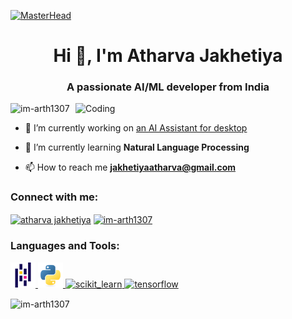 [![MasterHead](https://cdna.artstation.com/p/assets/images/images/060/460/880/large/pixel-jeff-chill-mario-2023-2.jpg?1678633376)](https://github.com/Im-Arth1307)
<h1 align="center">Hi 👋, I'm Atharva Jakhetiya</h1>
<h3 align="center">A passionate AI/ML developer from India</h3>
<img align="right" alt="Coding" width="400" src="https://mir-s3-cdn-cf.behance.net/projects/404/b85584166434737.Y3JvcCwzMTk2LDI0OTksMTUwLDA.jpg">

<p align="left"> <img src="https://komarev.com/ghpvc/?username=im-arth1307&label=Profile%20views&color=0e75b6&style=flat" alt="im-arth1307" /> </p>

- 🔭 I’m currently working on [an AI Assistant for desktop](https://github.com/Im-Arth1307/Assistant_AI_v1)

- 🌱 I’m currently learning **Natural Language Processing**

- 📫 How to reach me **jakhetiyaatharva@gmail.com**

<h3 align="left">Connect with me:</h3>
<p align="left">
<a href="https://www.linkedin.com/in/atharva-jakhetiya/" target="blank"><img align="center" src="https://raw.githubusercontent.com/rahuldkjain/github-profile-readme-generator/master/src/images/icons/Social/linked-in-alt.svg" alt="atharva jakhetiya" height="30" width="40" /></a>
<a href="https://www.leetcode.com/im-arth1307" target="blank"><img align="center" src="https://raw.githubusercontent.com/rahuldkjain/github-profile-readme-generator/master/src/images/icons/Social/leet-code.svg" alt="im-arth1307" height="30" width="40" /></a>
</p>

<h3 align="left">Languages and Tools:</h3>
<p align="left"> <a href="https://pandas.pydata.org/" target="_blank" rel="noreferrer"> <img src="https://raw.githubusercontent.com/devicons/devicon/2ae2a900d2f041da66e950e4d48052658d850630/icons/pandas/pandas-original.svg" alt="pandas" width="40" height="40"/> </a> <a href="https://www.python.org" target="_blank" rel="noreferrer"> <img src="https://raw.githubusercontent.com/devicons/devicon/master/icons/python/python-original.svg" alt="python" width="40" height="40"/> </a> <a href="https://scikit-learn.org/" target="_blank" rel="noreferrer"> <img src="https://upload.wikimedia.org/wikipedia/commons/0/05/Scikit_learn_logo_small.svg" alt="scikit_learn" width="40" height="40"/> </a> <a href="https://www.tensorflow.org" target="_blank" rel="noreferrer"> <img src="https://www.vectorlogo.zone/logos/tensorflow/tensorflow-icon.svg" alt="tensorflow" width="40" height="40"/> </a> </p>

<p><img align="center" src="https://github-readme-stats.vercel.app/api/top-langs?username=im-arth1307&show_icons=true&locale=en&layout=compact" alt="im-arth1307" /></p>
